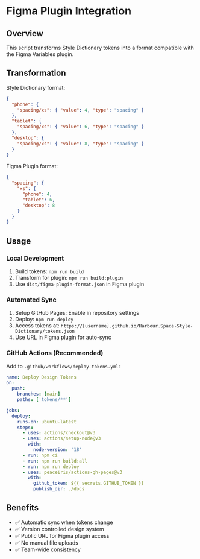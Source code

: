 # Figma Plugin Integration

## Overview
This script transforms Style Dictionary tokens into a format compatible with the Figma Variables plugin.

## Transformation
Style Dictionary format:
```json
{
  "phone": {
    "spacing/xs": { "value": 4, "type": "spacing" }
  },
  "tablet": {
    "spacing/xs": { "value": 6, "type": "spacing" }
  },
  "desktop": {
    "spacing/xs": { "value": 8, "type": "spacing" }
  }
}
```

Figma Plugin format:
```json
{
  "spacing": {
    "xs": {
      "phone": 4,
      "tablet": 6,
      "desktop": 8
    }
  }
}
```

## Usage

### Local Development
1. Build tokens: `npm run build`
2. Transform for plugin: `npm run build:plugin`
3. Use `dist/figma-plugin-format.json` in Figma plugin

### Automated Sync
1. Setup GitHub Pages: Enable in repository settings
2. Deploy: `npm run deploy`
3. Access tokens at: `https://[username].github.io/Harbour.Space-Style-Dictionary/tokens.json`
4. Use URL in Figma plugin for auto-sync

### GitHub Actions (Recommended)
Add to `.github/workflows/deploy-tokens.yml`:
```yaml
name: Deploy Design Tokens
on:
  push:
    branches: [main]
    paths: ['tokens/**']

jobs:
  deploy:
    runs-on: ubuntu-latest
    steps:
      - uses: actions/checkout@v3
      - uses: actions/setup-node@v3
        with:
          node-version: '18'
      - run: npm ci
      - run: npm run build:all
      - run: npm run deploy
      - uses: peaceiris/actions-gh-pages@v3
        with:
          github_token: ${{ secrets.GITHUB_TOKEN }}
          publish_dir: ./docs
```

## Benefits
- ✅ Automatic sync when tokens change
- ✅ Version controlled design system
- ✅ Public URL for Figma plugin access
- ✅ No manual file uploads
- ✅ Team-wide consistency
